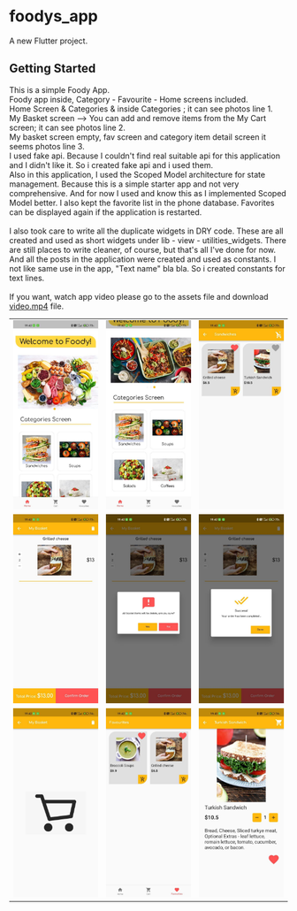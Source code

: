 # foodys_app

A new Flutter project.

## Getting Started

This is a simple Foody App. <br>
Foody app inside, Category - Favourite - Home screens included. <br>
Home Screen & Categories & inside Categories  ; it can see photos line 1.<br>
My Basket screen --> You can add and remove items from the My Cart screen; it can see photos line 2.<br>
My basket screen empty, fav screen and category item detail screen it seems photos line 3. <br>
I used fake api. Because I couldn't find real suitable api for this application and I didn't like it. So i created fake api and i used them. <br> Also in this application, I used the Scoped Model architecture for state management. Because this is a simple starter app and not very comprehensive. And for now I used  and know this as I implemented Scoped Model better.
I also kept the favorite list in the phone database. Favorites can be displayed again if the application is restarted. <br><br>
I also took care to write all the duplicate widgets in DRY code. These are all created and used as short widgets under lib - view - utilities_widgets. There are still places to write cleaner, of course, but that's all I've done for now. And all the posts in the application were created and used as constants. I not like same use in the app, "Text name" bla bla. So i created constants for text lines.  <br><br>
If you want, watch app video please go to the assets file and download <a href="https://github.com/Bucerella/Foodys/blob/master/foodys_app/assets/vıdeo.mp4">video.mp4</a> file.

<table>
  <tr>
  <td> 
<img src = "https://github.com/Bucerella/Foodys/blob/master/foodys_app/assets/p1.jpg" width = 400>
  </td>
     <td> 
<img src = "https://github.com/Bucerella/Foodys/blob/master/foodys_app/assets/p2.jpg" width = 400>
  </td>
     <td> 
<img src = "https://github.com/Bucerella/Foodys/blob/master/foodys_app/assets/p3.jpg" width = 400>
  </td>
  </tr>
   <tr>
  <td> 
<img src = "https://github.com/Bucerella/Foodys/blob/master/foodys_app/assets/p4.jpg" width = 400>
  </td>
     <td> 
<img src = "https://github.com/Bucerella/Foodys/blob/master/foodys_app/assets/p5.jpg" width = 400>
  </td>
     <td> 
<img src = "https://github.com/Bucerella/Foodys/blob/master/foodys_app/assets/p6.jpg" width = 400>
  </td>
  </tr>
   <tr>
  <td> 
<img src = "https://github.com/Bucerella/Foodys/blob/master/foodys_app/assets/p7.jpg" width = 400>
  </td>
     <td> 
<img src = "https://github.com/Bucerella/Foodys/blob/master/foodys_app/assets/p8.jpg" width = 400>
  </td>
     <td> 
<img src = "https://github.com/Bucerella/Foodys/blob/master/foodys_app/assets/p9.jpg" width = 400>
  </td>
  </tr>
</table>

